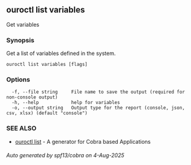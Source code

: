 ## ouroctl list variables

Get variables

### Synopsis

Get a list of variables defined in the system.

```
ouroctl list variables [flags]
```

### Options

```
  -f, --file string     File name to save the output (required for non-console output)
  -h, --help            help for variables
  -o, --output string   Output type for the report (console, json, csv, xlsx) (default "console")
```

### SEE ALSO

* [ouroctl list](ouroctl_list.md)	 - A generator for Cobra based Applications

###### Auto generated by spf13/cobra on 4-Aug-2025
